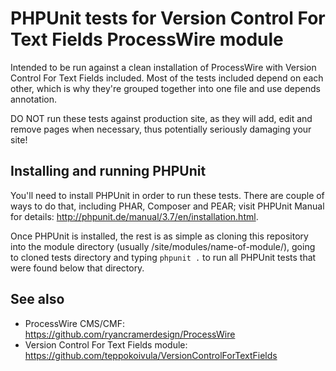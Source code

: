 PHPUnit tests for Version Control For Text Fields ProcessWire module
====================================================================

Intended to be run against a clean installation of ProcessWire with Version
Control For Text Fields included. Most of the tests included depend on each
other, which is why they're grouped together into one file and use depends
annotation.

DO NOT run these tests against production site, as they will add, edit and
remove pages when necessary, thus potentially seriously damaging your site!

## Installing and running PHPUnit

You'll need to install PHPUnit in order to run these tests. There are couple
of ways to do that, including PHAR, Composer and PEAR; visit PHPUnit Manual 
for details: http://phpunit.de/manual/3.7/en/installation.html.

Once PHPUnit is installed, the rest is as simple as cloning this repository
into the module directory (usually /site/modules/name-of-module/), going to
cloned tests directory and typing `phpunit .` to run all PHPUnit tests that
were found below that directory.

## See also

* ProcessWire CMS/CMF: https://github.com/ryancramerdesign/ProcessWire
* Version Control For Text Fields module: https://github.com/teppokoivula/VersionControlForTextFields